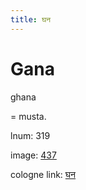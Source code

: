 ```yaml
---
title: घन
---
```


# Gana

ghana  <div n="P" />= musta.

lnum: 319

image: [437](https://www.sanskrit-lexicon.uni-koeln.de/scans/csl-apidev/servepdf.php?dict=snp&page=437)

cologne link: [घन](https://sanskrit-lexicon.uni-koeln.de/scans/csl-apidev/getword.php?dict=snp&key=घन)

